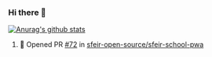 ### Hi there 👋

[![Anurag's github stats](https://github-readme-stats.vercel.app/api?username=SetiZ&theme=graywhite&show_icons=true)](https://github.com/anuraghazra/github-readme-stats)

<!--START_SECTION:activity-->
1. 💪 Opened PR [#72](https://github.com//sfeir-open-source/sfeir-school-pwa/pull/72) in [sfeir-open-source/sfeir-school-pwa](https://github.com//sfeir-open-source/sfeir-school-pwa)
<!--END_SECTION:activity-->

<!--
**SetiZ/SetiZ** is a ✨ _special_ ✨ repository because its `README.md` (this file) appears on your GitHub profile.

Here are some ideas to get you started:

- 🔭 I’m currently working on ...
- 🌱 I’m currently learning ...
- 👯 I’m looking to collaborate on ...
- 🤔 I’m looking for help with ...
- 💬 Ask me about ...
- 📫 How to reach me: ...
- 😄 Pronouns: ...
- ⚡ Fun fact: ...
-->
